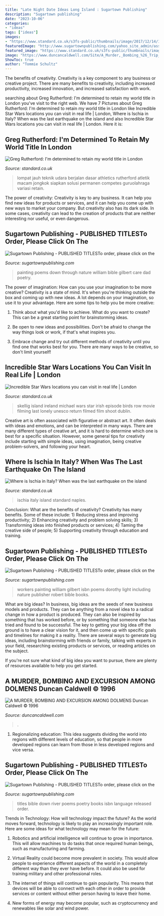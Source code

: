 ```yaml
---
title: "Late Night Date Ideas Long Island : Sugartown Publishing"
description: "Sugartown publishing"
date: "2023-10-06"
categories:
- "ideas"
tags: ["ideas"]
images:
- "https://www.standard.co.uk/s3fs-public/thumbnails/image/2017/12/14/15/skellig-island-ireland-lukes-hideout.jpg"
featuredImage: "http://www.sugartownpublishing.com/yahoo_site_admin/assets/images/Same_River_Twice_large.14784824_std.jpg"
featured_image: "https://www.standard.co.uk/s3fs-public/thumbnails/image/2017/08/22/11/shutterstock-267235283.jpg"
image: "https://www.duncancaldwell.com/Site/A_Murder,_Bombing_%26_Trip_to_Dolmens_files/droppedImage.jpg"
ShowToc: true
author: "Tommie Schultz"
---
```



The benefits of creativity.
Creativity is a key component to any business or creative project. There are many benefits to creativity, including increased productivity, increased innovation, and increased satisfaction with work.

	

		
searching about Greg Rutherford: I&#039;m determined to retain my world title in London you've visit to the right web. We have 7 Pictures about Greg Rutherford: I&#039;m determined to retain my world title in London like Incredible Star Wars locations you can visit in real life | London, Where is Ischia in Italy? When was the last earthquake on the island and also Incredible Star Wars locations you can visit in real life | London. Here it is:
		
    
## Greg Rutherford: I&#039;m Determined To Retain My World Title In London

<img loading=lazy src="https://www.standard.co.uk/s3fs-public/thumbnails/image/2016/08/24/09/rio2016rutherford2408.jpg" onerror="this.onerror=null;this.src='https://tse3.mm.bing.net/th?id=OIP.6a-4N8NT4zcaz1af3LPahgHaE8&amp;pid=15.1';" alt="Greg Rutherford: I&#039;m determined to retain my world title in London">

_Source: standard.co.uk_

>lompat jauh teknik udara berjalan dasar athletics rutherford atletik macam jongkok siapkan solusi permanen competes guruolahraga variasi retain. 

	

The power of creativity:
Creativity is key to any business. It can help you find new ideas for products or services, and it can help you come up with new ways to market your company. But creativity also has its dark side. In some cases, creativity can lead to the creation of products that are neither interesting nor useful, or even dangerous.

    
## Sugartown Publishing - PUBLISHED TITLESTo Order, Please Click On The

<img loading=lazy src="http://sugartownpublishing.com/yahoo_site_admin/assets/images/Cathy-Dana-cover_sm.89183628_std.jpg" onerror="this.onerror=null;this.src='https://tse4.mm.bing.net/th?id=OIP.31-AppI3G-nZ9WYDicoiEwAAAA&amp;pid=15.1';" alt="Sugartown Publishing - PUBLISHED TITLESTo order, please click on the">

_Source: sugartownpublishing.com_

>painting poems down through nature william bible gilbert care dad poetry. 

	

The power of imagination: How can you use your imagination to be more creative?
Creativity is a state of mind. It's when you're thinking outside the box and coming up with new ideas. A lot depends on your imagination, so use it to your advantage. Here are some tips to help you be more creative:
1. Think about what you'd like to achieve. What do you want to create? This can be a great starting point for brainstorming ideas.

2. Be open to new ideas and possibilities. Don't be afraid to change the way things look or work, if that's what inspires you.

3. Embrace change and try out different methods of creativity until you find one that works best for you. There are many ways to be creative, so don't limit yourself!

    
## Incredible Star Wars Locations You Can Visit In Real Life | London

<img loading=lazy src="https://www.standard.co.uk/s3fs-public/thumbnails/image/2017/12/14/15/skellig-island-ireland-lukes-hideout.jpg" onerror="this.onerror=null;this.src='https://tse2.mm.bing.net/th?id=OIP.VeDOkPd9565hMLeFgP4afgHaEv&amp;pid=15.1';" alt="Incredible Star Wars locations you can visit in real life | London">

_Source: standard.co.uk_

>skellig island ireland michael wars star irish episode birds row movie filming last lonely unesco return filmed film shoot dublin. 

	

Creative art is often associated with figurative or abstract art. It often deals with ideas and emotions, and can be interpreted in many ways. There are many different types of creative art, and it is hard to determine which one is best for a specific situation. However, some general tips for creativity include starting with simple ideas, using imagination, being creative problem-solvers, and following your heart.

    
## Where Is Ischia In Italy? When Was The Last Earthquake On The Island

<img loading=lazy src="https://www.standard.co.uk/s3fs-public/thumbnails/image/2017/08/22/11/shutterstock-267235283.jpg" onerror="this.onerror=null;this.src='https://tse1.mm.bing.net/th?id=OIP.TIfPDFNcG8MyKhHw0LSY4QHaE8&amp;pid=15.1';" alt="Where is Ischia in Italy? When was the last earthquake on the island">

_Source: standard.co.uk_

>ischia italy island standard naples. 

	

Conclusion: What are the benefits of creativity?
Creativity has many benefits. Some of these include: 1) Reducing stress and improving productivity; 2) Enhancing creativity and problem solving skills; 3) Transforming ideas into finished products or services; 4) Taming the creative side of people; 5) Supporting creativity through education and training.

    
## Sugartown Publishing - PUBLISHED TITLESTo Order, Please Click On The

<img loading=lazy src="http://sugartownpublishing.com/yahoo_site_admin/assets/images/Workers_comp_cover_300_dpi.69125142_std.jpg" onerror="this.onerror=null;this.src='https://tse4.mm.bing.net/th?id=OIP.53Egvqji2pXJa0mJqwiecgAAAA&amp;pid=15.1';" alt="Sugartown Publishing - PUBLISHED TITLESTo order, please click on the">

_Source: sugartownpublishing.com_

>workers painting william gilbert isbn poems dorothy light including nature publisher robert bible books. 

	

What are big ideas?
In business, big ideas are the seeds of new business models and products. They can be anything from a novel idea to a radical change in how a product is produced. They can also be inspired by something that has worked before, or by something that someone else has tried and found to be successful. 
The key to getting your big idea off the ground is to have a clear vision for it, and then come up with specific goals and timelines for making it a reality. There are several ways to generate big ideas, including brainstorming with friends or family, talking with experts in your field, researching existing products or services, or reading articles on the subject. 

If you're not sure what kind of big idea you want to pursue, there are plenty of resources available to help you get started.

    
## A MURDER, BOMBING AND EXCURSION AMONG DOLMENS Duncan Caldwell © 1996

<img loading=lazy src="https://www.duncancaldwell.com/Site/A_Murder,_Bombing_%26_Trip_to_Dolmens_files/droppedImage.jpg" onerror="this.onerror=null;this.src='https://tse2.mm.bing.net/th?id=OIP.rvgQHn-N4YESoZvZe1uw_gHaEq&amp;pid=15.1';" alt="A MURDER, BOMBING AND EXCURSION AMONG DOLMENS Duncan Caldwell © 1996">

_Source: duncancaldwell.com_

>. 

	

1. Regionalizing education: This idea suggests dividing the world into regions with different levels of education, so that people in more developed regions can learn from those in less developed regions and vice versa.

    
## Sugartown Publishing - PUBLISHED TITLESTo Order, Please Click On The

<img loading=lazy src="http://www.sugartownpublishing.com/yahoo_site_admin/assets/images/Same_River_Twice_large.14784824_std.jpg" onerror="this.onerror=null;this.src='https://tse3.mm.bing.net/th?id=OIP.uAzDvsvMPpZlVyzVVM76QwHaLI&amp;pid=15.1';" alt="Sugartown Publishing - PUBLISHED TITLESTo order, please click on the">

_Source: sugartownpublishing.com_

>titles bible down river poems poetry books isbn language released order. 

	

Trends in Technology: How will technology impact the future?
As the world moves forward, technology is likely to play an increasingly important role. Here are some ideas for what technology may mean for the future:
1. Robotics and artificial intelligence will continue to grow in importance. This will allow machines to do tasks that once required human beings, such as manufacturing and farming.

2. Virtual Reality could become more prevalent in society. This would allow people to experience different aspects of the world in a completely different way than they ever have before. It could also be used for training military and other professional roles.

3. The internet of things will continue to gain popularity. This means that devices will be able to connect with each other in order to provide services or content without either person having to leave their home.

4. New forms of energy may become popular, such as cryptocurrency and renewables like solar and wind power.


